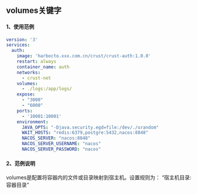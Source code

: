## volumes关键字



#### 1、使用范例

```yaml
version: '3'
services:
  auth:
    image: 'harbocto.xxx.com.cn/crust/crust-auth:1.0.0'
    restart: always
    container_name: auth
    networks:
      - crust-net
    volumes:
      - ./logs:/app/logs/
    expose:
      - "3000"
      - "6000"
    ports:
      - '10001:10001'
    environment:
      JAVA_OPTS: "-Djava.security.egd=file:/dev/./urandom"
      WAIT_HOSTS: "redis:6379,postgre:5432,nacos:8848"
      NACOS_SERVER: "nacos:8848"
      NACOS_SERVER_USERNAME: "nacos"
      NACOS_SERVER_PASSWORD: "nacos"
```





#### 2、范例说明

volumes是配置将容器内的文件或目录映射到宿主机。设置规则为： “宿主机目录:容器目录”